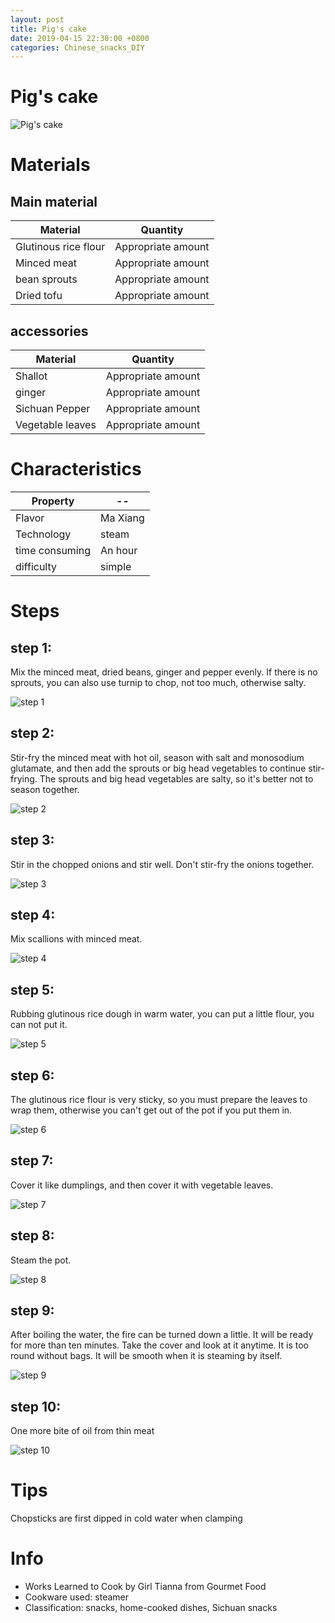 ```yaml
---
layout: post
title: Pig's cake
date: 2019-04-15 22:30:00 +0800
categories: Chinese_snacks_DIY
---
```


# Pig's cake

![Pig's cake]({{site.baseurl}}/img/422186/422186.jpg)

# Materials


## Main material

Material|Quantity
--|--
Glutinous rice flour|Appropriate amount
Minced meat|Appropriate amount
bean sprouts|Appropriate amount
Dried tofu|Appropriate amount

## accessories

Material|Quantity
--|--
Shallot|Appropriate amount
ginger|Appropriate amount
Sichuan Pepper|Appropriate amount
Vegetable leaves|Appropriate amount

# Characteristics

Property|--
--|--
Flavor|Ma Xiang
Technology|steam
time consuming|An hour
difficulty|simple

# Steps

## step 1:

Mix the minced meat, dried beans, ginger and pepper evenly. If there is no sprouts, you can also use turnip to chop, not too much, otherwise salty.

![step 1]({{site.baseurl}}/img/422186/1.jpg)

## step 2:

Stir-fry the minced meat with hot oil, season with salt and monosodium glutamate, and then add the sprouts or big head vegetables to continue stir-frying. The sprouts and big head vegetables are salty, so it's better not to season together.

![step 2]({{site.baseurl}}/img/422186/2.jpg)

## step 3:

Stir in the chopped onions and stir well. Don't stir-fry the onions together.

![step 3]({{site.baseurl}}/img/422186/3.jpg)

## step 4:

Mix scallions with minced meat.

![step 4]({{site.baseurl}}/img/422186/4.jpg)

## step 5:

Rubbing glutinous rice dough in warm water, you can put a little flour, you can not put it.

![step 5]({{site.baseurl}}/img/422186/5.jpg)

## step 6:

The glutinous rice flour is very sticky, so you must prepare the leaves to wrap them, otherwise you can't get out of the pot if you put them in.

![step 6]({{site.baseurl}}/img/422186/6.jpg)

## step 7:

Cover it like dumplings, and then cover it with vegetable leaves.

![step 7]({{site.baseurl}}/img/422186/7.jpg)

## step 8:

Steam the pot.

![step 8]({{site.baseurl}}/img/422186/8.jpg)

## step 9:

After boiling the water, the fire can be turned down a little. It will be ready for more than ten minutes. Take the cover and look at it anytime. It is too round without bags. It will be smooth when it is steaming by itself.

![step 9]({{site.baseurl}}/img/422186/9.jpg)

## step 10:

One more bite of oil from thin meat

![step 10]({{site.baseurl}}/img/422186/10.jpg)

# Tips

Chopsticks are first dipped in cold water when clamping

# Info

- Works Learned to Cook by Girl Tianna from Gourmet Food
- Cookware used: steamer
- Classification: snacks, home-cooked dishes, Sichuan snacks